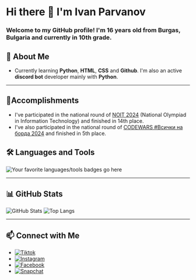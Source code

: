 # Hi there 👋 I'm Ivan Parvanov

### Welcome to my GitHub profile! I'm 16 years old from Burgas, Bulgaria and currently in 10th grade. 

## 🚀 About Me
- Currently learning **Python**, **HTML**, **CSS** and **Github**. I'm also an active **discord bot** developer mainly with **Python**. 

---

## 🥇Accomplishments

- I've participated in the national round of [NOIT 2024](https://edusoft.fmi.uni-sofia.bg) (National Olympiad in Information Technology) and finished in 14th place.
- I've also participated in the national round of [CODEWARS #Всички на борда 2024](https://codewars.itpg-varna.bg) and finished in 5th place.

## 🛠️ Languages and Tools

![Your favorite languages/tools badges go here](https://skillicons.dev/icons?i=python,pycharm,html,css,git,github,discord,vscode)

---

## 📊 GitHub Stats

![GitHub Stats](https://github-readme-stats.vercel.app/api?username=ivanparvanov1208&show_icons=true&theme=radical)
![Top Langs](https://github-readme-stats.vercel.app/api/top-langs/?username=ivanparvanov1208&layout=compact&theme=radical)

---

## 📫 Connect with Me

 - [![Tiktok](https://img.shields.io/badge/-Tiktok-purple?style=flat-square&logo=twitter&logoColor=white)](htpps://www.tiktok.com/@_.iv._.prv._)
 - [![Instagram](https://img.shields.io/badge/-Instagram-magenta?style=flat-square&logo=web&logoColor=white)](https://www.instagram.com/_.parvanovw._/)
 - [![Facebook](https://img.shields.io/badge/-Facebook-blue?style=flat-square&logo=web&logoColor=white)](https://www.facebook.com/ivan.parvanov.9235)
 - [![Snapchat](https://img.shields.io/badge/-Snapchat-yellow?style=flat-square&logo=web&logoColor=white)](https://www.snapchat.com/add/iv_prv0)
